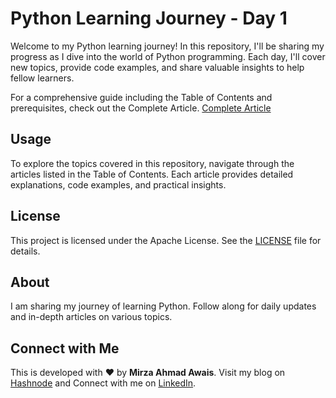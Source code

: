 # Python Learning Journey - Day 1

Welcome to my Python learning journey! In this repository, I'll be sharing my progress as I dive into the world of Python programming. Each day, I'll cover new topics, provide code examples, and share valuable insights to help fellow learners. 

For a comprehensive guide including the Table of Contents and prerequisites, check out the Complete Article.
[Complete Article](https://ahmaddevpro.hashnode.dev/python-learning-journey)

## Usage
To explore the topics covered in this repository, navigate through the articles listed in the Table of Contents. Each article provides detailed explanations, code examples, and practical insights.

## License
This project is licensed under the Apache License. See the [LICENSE](https://github.com/Mirza-Ahmad/PythonLearningJourney/blob/main/LICENSE) file for details.

## About

I am sharing my journey of learning Python. Follow along for daily updates and in-depth articles on various topics.

## Connect with Me
This is developed with ❤️ by **Mirza Ahmad Awais**. 
Visit my blog on [Hashnode](/) and 
Connect with me on [LinkedIn](https://ahmaddevpro.hashnode.dev/python-learning-journey).
